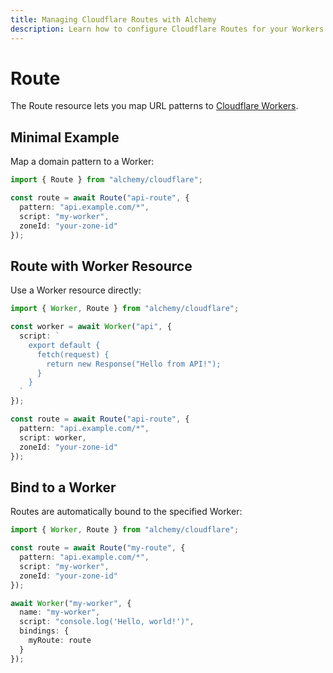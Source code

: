 ```yaml
---
title: Managing Cloudflare Routes with Alchemy
description: Learn how to configure Cloudflare Routes for your Workers using Alchemy to map URL patterns to Worker scripts.
---
```


# Route

The Route resource lets you map URL patterns to [Cloudflare Workers](https://developers.cloudflare.com/workers/configuration/routing/routes/).

## Minimal Example

Map a domain pattern to a Worker:

```ts
import { Route } from "alchemy/cloudflare";

const route = await Route("api-route", {
  pattern: "api.example.com/*", 
  script: "my-worker",
  zoneId: "your-zone-id"
});
```

## Route with Worker Resource

Use a Worker resource directly:

```ts
import { Worker, Route } from "alchemy/cloudflare";

const worker = await Worker("api", {
  script: `
    export default {
      fetch(request) {
        return new Response("Hello from API!");
      }
    }
  `
});

const route = await Route("api-route", {
  pattern: "api.example.com/*",
  script: worker,
  zoneId: "your-zone-id"
});
```

## Bind to a Worker

Routes are automatically bound to the specified Worker:

```ts
import { Worker, Route } from "alchemy/cloudflare";

const route = await Route("my-route", {
  pattern: "api.example.com/*",
  script: "my-worker",
  zoneId: "your-zone-id"
});

await Worker("my-worker", {
  name: "my-worker",
  script: "console.log('Hello, world!')",
  bindings: {
    myRoute: route
  }
});
```